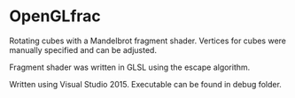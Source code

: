# OpenGLfrac
Rotating cubes with a Mandelbrot fragment shader. Vertices for cubes were manually specified and can be adjusted.

Fragment shader was written in GLSL using the escape algorithm. 

Written using Visual Studio 2015. Executable can be found in debug folder.
